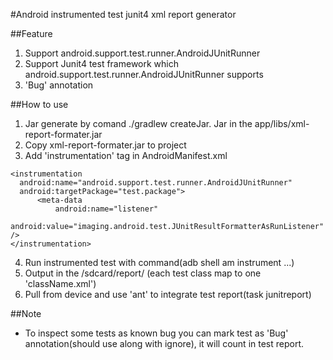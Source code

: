 #Android instrumented test junit4 xml report generator

##Feature
1. Support android.support.test.runner.AndroidJUnitRunner
2. Support Junit4 test framework which android.support.test.runner.AndroidJUnitRunner supports
3. 'Bug' annotation

##How to use
1. Jar generate by comand ./gradlew createJar. Jar in the app/libs/xml-report-formater.jar
2. Copy xml-report-formater.jar to project
3. Add 'instrumentation' tag in AndroidManifest.xml

  ```
  <instrumentation
    android:name="android.support.test.runner.AndroidJUnitRunner"
    android:targetPackage="test.package">
        <meta-data
            android:name="listener"
            android:value="imaging.android.test.JUnitResultFormatterAsRunListener" />
  </instrumentation>
  ```
4. Run instrumented test with command(adb shell am instrument ...) 
5. Output in the /sdcard/report/ (each test class map to one 'className.xml')
6. Pull from device and use 'ant' to integrate test report(task junitreport)
  
##Note
* To inspect some tests as known bug you can mark test as 'Bug' annotation(should use along with ignore), it will count in test report. 


